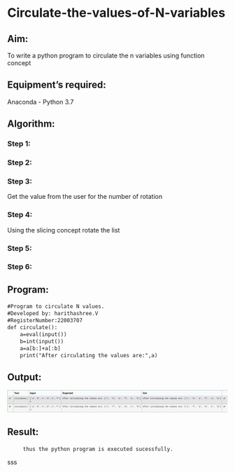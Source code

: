 # Circulate-the-values-of-N-variables
## Aim:
To write a python program to circulate the n variables using function concept
## Equipment’s required:
Anaconda - Python 3.7
## Algorithm: 
### Step 1: 
### Step 2: 
### Step 3: 
Get the value from the user for the number of rotation
### Step 4: 
Using the slicing concept rotate the list

### Step 5: 
### Step 6: 
## Program:
```
#Program to circulate N values.
#Developed by: harithashree.V
#RegisterNumber:22003707
def circulate():
    a=eval(input())
    b=int(input())
    a=a[b:]+a[:b]
    print("After circulating the values are:",a)
```

## Output:
![output](/Screenshot%20from%202022-12-25%2021-52-57.png)

## Result:
         thus the python program is executed sucessfully.
sss
